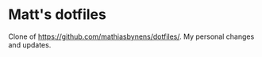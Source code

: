 # Matt's dotfiles

Clone of https://github.com/mathiasbynens/dotfiles/.  My personal changes and updates.
